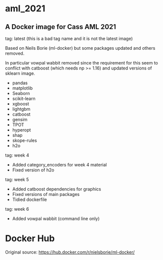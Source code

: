 # aml_2021

A Docker image for Cass AML 2021
---
tag: latest (this is a bad tag name and it is not the latest image)

Based on Neils Borie (ml-docker) but some packages updated and others removed.

In particular vowpal wabbit removed since the requirement for this seem to conflict with catboost (which needs np >= 1.16) and updated versions of sklearn image.


* pandas
* matplotlib
* Seaborn
* scikit-learn
* xgboost
* lightgbm
* catboost
* gensim
* TPOT
* hyperopt
* shap
* skope-rules
* h2o

tag: week 4

- Added category_encoders for week 4 material
- Fixed version of h2o

tag: week 5

- Added catboost dependencies for graphics
- Fixed versions of main packages
- Tidied dockerfile

tag: week 6
- Added vowpal wabbit (command line only)


# Docker Hub
Original source: https://hub.docker.com/r/nielsborie/ml-docker/
